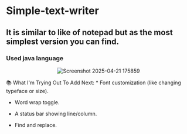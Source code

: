 # Simple-text-writer
<h2>It is similar to like of notepad but as the most simplest version you can find.</h2>

<h3>Used java language</h3>

<p align="center">
  <img src="https://github.com/user-attachments/assets/f6978d62-ffb6-4fdb-a673-9cdccb374a92" alt="Screenshot 2025-04-21 175859">
</p>
<p>
  📚 What I'm Trying Out To Add Next:
* Font customization (like changing typeface or size).

* Word wrap toggle.

* A status bar showing line/column.

* Find and replace.
</p>

